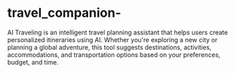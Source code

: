 # travel_companion-
AI Traveling is an intelligent travel planning assistant that helps users create personalized itineraries using AI. Whether you're exploring a new city or planning a global adventure, this tool suggests destinations, activities, accommodations, and transportation options based on your preferences, budget, and time.
